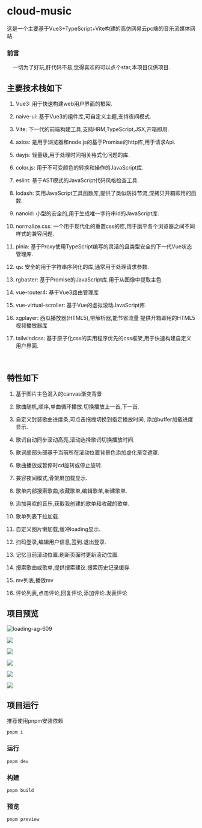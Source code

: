 # cloud-music

这是一个主要基于Vue3+TypeScript+Vite构建的高仿网易云pc端的音乐流媒体网站.

### 前言

    一切为了好玩,肝代码不易,觉得喜欢的可以点个star,本项目仅供项目.

## 主要技术栈如下

1. Vue3:  用于快速构建web用户界面的框架.

2. naive-ui: 基于Vue3的组件库,可自定义主题,支持夜间模式.

3. Vite: 下一代的前端构建工具,支持HRM,TypeScript,JSX,开箱即用.

4. axios: 是用于浏览器和node.js的基于Promise的http库,用于请求Api.

5. dayjs: 轻量级,用于处理时间相关格式化问题的库.

6. color.js: 用于不可变颜色的转换和操作的JavaScript库.

7. eslint: 基于AST模式的JavaScript代码风格检查工具.

8. lodash: 实用JavaScript工具函数库,提供了类似防抖节流,深拷贝开箱即用的函数.

9. nanoid: 小型的安全的,用于生成唯一字符串id的JavaScript库.

10. normalize.css: 一个用于现代化的重置css的库,用于磨平各个浏览器之间不同样式的兼容问题.

11. pinia: 基于Proxy使用TypeScript编写的灵活的且类型安全的下一代Vue状态管理库.

12. qs: 安全的用于字符串序列化的库,通常用于处理请求参数.

13. rgbaster: 基于Promise的JavaScript库,用于从图像中提取主色.

14. vue-router4: 基于Vue3路由管理库

15. vue-virtual-scroller: 基于Vue的虚拟滚动JavaScript库.

16. xgplayer: 西瓜播放器(HTML5),带解析器,能节省流量 提供开箱即用的HTML5视频播放器库

17. tailwindcss: 基于原子化css的实用程序优先的css框架,用于快速构建自定义用户界面.

     

## 特性如下

1. 基于图片主色混入的canvas渐变背景

2. 歌曲随机,顺序,单曲循环播放.切换播放上一首,下一首.

3. 自定义封装歌曲进度条,可点击拖拽切换到指定播放时间, 添加buffer加载进度显示.

4. 歌词自动同步滚动高亮,滚动选择歌词切换播放时间.

5. 歌词底部头部基于当前所在滚动位置背景色添加虚化渐变遮罩.

6. 歌曲播放或暂停时cd旋转或停止旋转.

7. 兼容夜间模式,骨架屏加载显示.

8. 歌单内部搜索歌曲,收藏歌单,编辑歌单,新建歌单.

9. 添加喜欢的音乐,获取我创建的歌单和收藏的歌单.

10. 歌单列表下拉加载.

11. 自定义图片懒加载,缓冲loading显示.

12. 扫码登录,编辑用户信息,签到.退出登录.

13. 记忆当前滚动位置.刷新页面时更新滚动位置.

14. 搜索歌曲或歌单,提供搜索建议.搜索历史记录缓存.

15. mv列表,播放mv

16. 评论列表,点击评论,回复评论,添加评论.发表评论



## 项目预览

![loading-ag-609](https://upload-images.jianshu.io/upload_images/20032554-2b49a2c31e6ceda6.png?imageMogr2/auto-orient/strip%7CimageView2/2/w/1240)

![](C:\Users\19746\AppData\Roaming\marktext\images\2022-07-04-13-27-27-image.png)

![](https://upload-images.jianshu.io/upload_images/20032554-f94a8e8f127d22bf.png?imageMogr2/auto-orient/strip%7CimageView2/2/w/1240)

![](https://upload-images.jianshu.io/upload_images/20032554-9b426704d03585ec.png?imageMogr2/auto-orient/strip%7CimageView2/2/w/1240)

![](https://upload-images.jianshu.io/upload_images/20032554-89d3aae105f66885.png?imageMogr2/auto-orient/strip%7CimageView2/2/w/1240)

![](https://upload-images.jianshu.io/upload_images/20032554-e5898c2b509dabea.png?imageMogr2/auto-orient/strip%7CimageView2/2/w/1240)

## 项目运行

推荐使用pnpm安装依赖

```shell
pnpm i
```

### 运行

```shell
pnpm dev
```

### 构建

```shell
pnpm build
```

### 预览

```shell
pnpm preview
```
